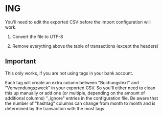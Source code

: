 # ING
You'll need to edit the exported CSV before the import configuration will work.

1. Convert the file to UTF-8

2. Remove everything above the table of transactions (except the headers)

## Important
This only works, if you are not using tags in your bank account.

Each tag will create an extra column between "Buchungstext" and "Verwendungszweck" in your exported CSV. So you'll either need to clean this up manually or add one (or multiple, depending on the amount of additional columns) "_ignore" entries in the configuration file. Be aware that the number of "hashtag" columns can change from month to month and is determined by the transaction with the most tags.
